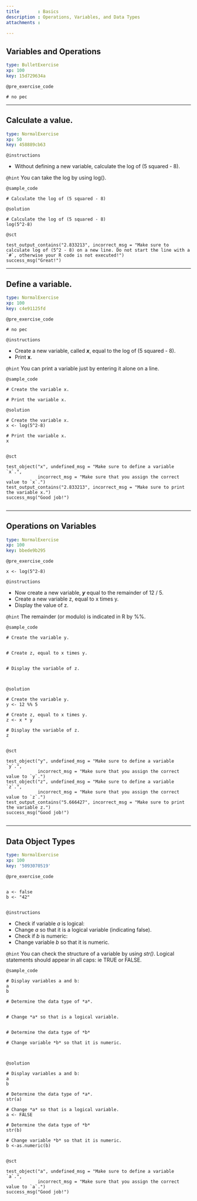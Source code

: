 ```yaml
---
title       : Basics
description : Operations, Variables, and Data Types
attachments :

---
```

## Variables and Operations

```yaml
type: BulletExercise
xp: 100
key: 15d729634a
```

`@pre_exercise_code`
```{r}
# no pec
```

***

## Calculate a value.

```yaml
type: NormalExercise
xp: 50
key: 458889cb63
```

`@instructions`
- Without defining a new variable, calculate the log of (5 squared - 8).

`@hint`
You can take the log by using log().

`@sample_code`
```{r}
# Calculate the log of (5 squared - 8)

```

`@solution`
```{r}
# Calculate the log of (5 squared - 8)
log(5^2-8)

```

`@sct`
```{r}
test_output_contains("2.833213", incorrect_msg = "Make sure to calculate log of (5^2 - 8) on a new line. Do not start the line with a `#`, otherwise your R code is not executed!")
success_msg("Great!")

```
---


## Define a variable.

```yaml
type: NormalExercise
xp: 100
key: c4e91125fd
```

`@pre_exercise_code`
```{r}
# no pec
```

`@instructions`
- Create a new variable, called ***x***, equal to the log of (5 squared - 8).
- Print **x**.

`@hint`
You can print a variable just by entering it alone on a line.

`@sample_code`
```{r}
# Create the variable x.

# Print the variable x.

```

`@solution`
```{r}
# Create the variable x.
x <- log(5^2-8)

# Print the variable x.
x


```

`@sct`
```{r}
test_object("x", undefined_msg = "Make sure to define a variable `x`.",
            incorrect_msg = "Make sure that you assign the correct value to `x`.") 
test_output_contains("2.833213", incorrect_msg = "Make sure to print the variable x.")
success_msg("Good job!")


```


---

## Operations on Variables

```yaml
type: NormalExercise
xp: 100
key: bbede9b295
```


`@pre_exercise_code`
```{r}
x <- log(5^2-8)
```



`@instructions`
- Now create a new variable, ***y*** equal to the remainder of 12 / 5.
- Create a new variable z, equal to x times y.
- Display the value of z.

`@hint`
The remainder (or modulo) is indicated in R by %%.

`@sample_code`
```{r}
# Create the variable y.


# Create z, equal to x times y. 


# Display the variable of z.



```

`@solution`
```{r}
# Create the variable y.
y <- 12 %% 5

# Create z, equal to x times y. 
z <- x * y

# Display the variable of z.
z


```

`@sct`
```{r}
test_object("y", undefined_msg = "Make sure to define a variable `y`.",
            incorrect_msg = "Make sure that you assign the correct value to `y`.") 
test_object("z", undefined_msg = "Make sure to define a variable `z`.",
            incorrect_msg = "Make sure that you assign the correct value to `z`.")            
test_output_contains("5.666427", incorrect_msg = "Make sure to print the variable z.")
success_msg("Good job!")


```

---
## Data Object Types

```yaml
type: NormalExercise
xp: 100
key: '5093070519'
```


`@pre_exercise_code`
```{r}

a <- false
b <- "42"


```



`@instructions`
- Check if variable *a* is logical:
- Change *a* so that it is a logical variable (indicating false).
- Check if *b* is numeric:
- Change variable *b* so that it is numeric.

`@hint`
You can check the structure of a variable by using *str()*.
Logical statements should appear in all caps:  ie TRUE or FALSE.

`@sample_code`
```{r}
# Display variables a and b:
a
b

# Determine the data type of *a*.


# Change *a* so that is a logical variable.


# Determine the data type of *b*

# Change variable *b* so that it is numeric.



```

`@solution`
```{r}
# Display variables a and b:
a
b

# Determine the data type of *a*.
str(a)

# Change *a* so that is a logical variable.
a <- FALSE

# Determine the data type of *b*
str(b)

# Change variable *b* so that it is numeric.
b <-as.numeric(b)


```

`@sct`
```{r}
test_object("a", undefined_msg = "Make sure to define a variable `a`.",
            incorrect_msg = "Make sure that you assign the correct value to `a`.") 
success_msg("Good job!")

```





```
